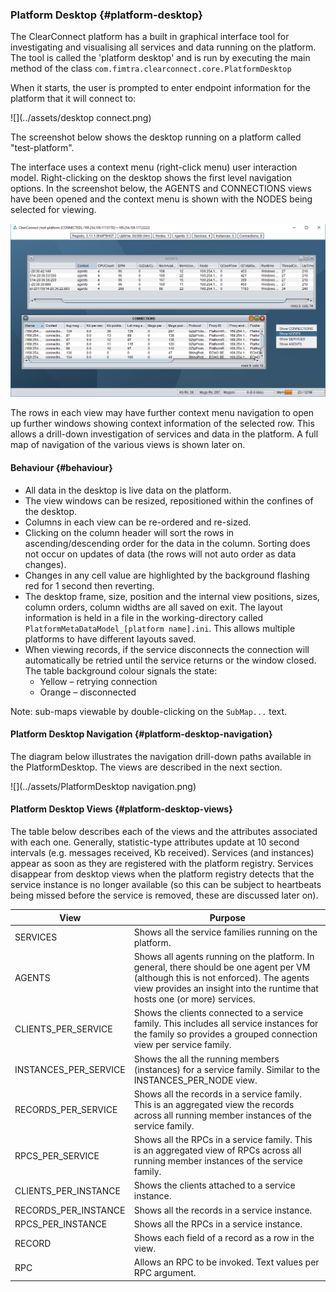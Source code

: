 ### Platform Desktop {#platform-desktop}

The ClearConnect platform has a built in graphical interface tool for investigating and visualising all services and data running on the platform. The tool is called the 'platform desktop' and is run by executing the main method of the class `com.fimtra.clearconnect.core.PlatformDesktop`

When it starts, the user is prompted to enter endpoint information for the platform that it will connect to:

![](../assets/desktop connect.png)

The screenshot below shows the desktop running on a platform called "test-platform".

The interface uses a context menu (right-click menu) user interaction model. Right-clicking on the desktop shows the first level navigation options. In the screenshot below, the AGENTS and CONNECTIONS views have been opened and the context menu is shown with the NODES being selected for viewing.

![](../assets/desktop.png)

The rows in each view may have further context menu navigation to open up further windows showing context information of the selected row. This allows a drill-down investigation of services and data in the platform. A full map of navigation of the various views is shown later on.

#### Behaviour {#behaviour}

*   All data in the desktop is live data on the platform.
*   The view windows can be resized, repositioned within the confines of the desktop.
*   Columns in each view can be re-ordered and re-sized.
*   Clicking on the column header will sort the rows in ascending/descending order for the data in the column. Sorting does not occur on updates of data (the rows will not auto order as data changes).
*   Changes in any cell value are highlighted by the background flashing red for 1 second then reverting.
*   The desktop frame, size, position and the internal view positions, sizes, column orders, column widths are all saved on exit. The layout information is held in a file in the working-directory called `PlatformMetaDataModel_[platform name].ini`. This allows multiple platforms to have different layouts saved.
*   When viewing records, if the service disconnects the connection will automatically be retried until the service returns or the window closed. The table background colour signals the state:
    *   Yellow – retrying connection
    *   Orange – disconnected

Note: sub-maps viewable by double-clicking on the `SubMap...` text.

#### Platform Desktop Navigation {#platform-desktop-navigation}

The diagram below illustrates the navigation drill-down paths available in the PlatformDesktop. The views are described in the next section.

![](../assets/PlatformDesktop navigation.png)

#### Platform Desktop Views {#platform-desktop-views}

The table below describes each of the views and the attributes associated with each one. Generally, statistic-type attributes update at 10 second intervals (e.g. messages received, Kb received). Services (and instances) appear as soon as they are registered with the platform registry. Services disappear from desktop views when the platform registry detects that the service instance is no longer available (so this can be subject to heartbeats being missed before the service is removed, these are discussed later on).

| View | Purpose |
| --- | --- |
| SERVICES | Shows all the service families running on the platform. |
| AGENTS | Shows all agents running on the platform. In general, there should be one agent per VM (although this is not enforced). The agents view provides an insight into the runtime that hosts one (or more) services. |
| CLIENTS_PER_SERVICE | Shows the clients connected to a service family. This includes all service instances for the family so provides a grouped connection view per service family. |
| INSTANCES_PER_SERVICE | Shows the all the running members (instances) for a service family. Similar to the INSTANCES_PER_NODE view. |
| RECORDS_PER_SERVICE | Shows all the records in a service family. This is an aggregated view the records across all running member instances of the service family. |
| RPCS_PER_SERVICE | Shows all the RPCs in a service family. This is an aggregated view of RPCs across all running member instances of the service family. |
| CLIENTS_PER_INSTANCE | Shows the clients attached to a service instance. |
| RECORDS_PER_INSTANCE | Shows all the records in a service instance. |
| RPCS_PER_INSTANCE | Shows all the RPCs in a service instance. |
| RECORD | Shows each field of a record as a row in the view. |
| RPC | Allows an RPC to be invoked. Text values per RPC argument. |


